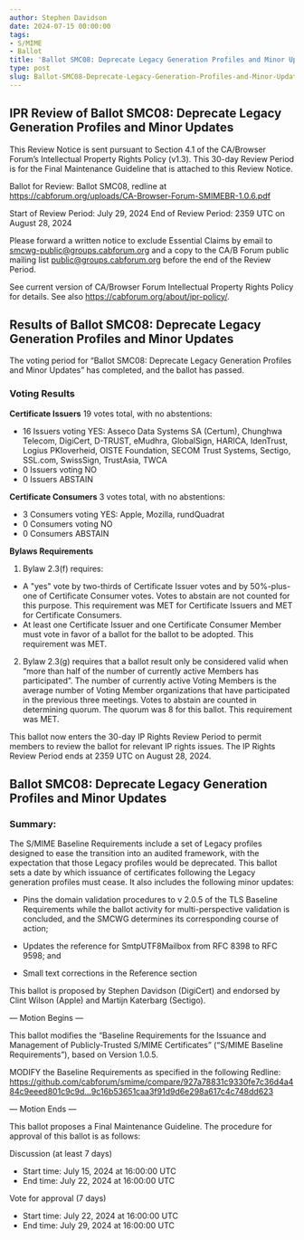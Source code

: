 ```yaml
---
author: Stephen Davidson
date: 2024-07-15 00:00:00
tags:
- S/MIME
- Ballot
title: 'Ballot SMC08: Deprecate Legacy Generation Profiles and Minor Updates'
type: post
slug: Ballot-SMC08-Deprecate-Legacy-Generation-Profiles-and-Minor-Updates 
---
```

## IPR Review of Ballot SMC08: Deprecate Legacy Generation Profiles and Minor Updates 

This Review Notice is sent pursuant to Section 4.1 of the CA/Browser Forum’s Intellectual Property Rights Policy (v1.3). This 30-day Review Period is for the Final Maintenance Guideline that is attached to this Review Notice.

Ballot for Review: Ballot SMC08, redline at https://cabforum.org/uploads/CA-Browser-Forum-SMIMEBR-1.0.6.pdf

Start of Review Period: July 29, 2024
End of Review Period: 2359 UTC on August 28, 2024

Please forward a written notice to exclude Essential Claims by email to smcwg-public@groups.cabforum.org and a copy to the CA/B Forum public mailing list public@groups.cabforum.org before the end of the Review Period.

See current version of CA/Browser Forum Intellectual Property Rights Policy for details. See also https://cabforum.org/about/ipr-policy/. 

## Results of Ballot SMC08: Deprecate Legacy Generation Profiles and Minor Updates 

The voting period for “Ballot SMC08: Deprecate Legacy Generation Profiles and Minor Updates” has completed, and the ballot has passed.

### Voting Results

**Certificate Issuers**
19 votes total, with no abstentions:
* 16 Issuers voting YES: Asseco Data Systems SA (Certum), Chunghwa Telecom, DigiCert, D-TRUST, eMudhra, GlobalSign, HARICA, IdenTrust, Logius PKIoverheid, OISTE Foundation, SECOM Trust Systems, Sectigo, SSL.com, SwissSign, TrustAsia, TWCA
* 0 Issuers voting NO
* 0 Issuers ABSTAIN

**Certificate Consumers**
3 votes total, with no abstentions:
* 3 Consumers voting YES: Apple, Mozilla, rundQuadrat
* 0 Consumers voting NO
* 0 Consumers ABSTAIN

**Bylaws Requirements**
1.	Bylaw 2.3(f) requires:
* A "yes" vote by two-thirds of Certificate Issuer votes and by 50%-plus-one of Certificate Consumer votes. Votes to abstain are not counted for this purpose. This requirement was MET for Certificate Issuers and MET for Certificate Consumers.
* At least one Certificate Issuer and one Certificate Consumer Member must vote in favor of a ballot for the ballot to be adopted. This requirement was MET.

2.	Bylaw 2.3(g) requires that a ballot result only be considered valid when “more than half of the number of currently active Members has participated”. The number of currently active Voting Members is the average number of Voting Member organizations that have participated in the previous three meetings. Votes to abstain are counted in determining quorum. The quorum was 8 for this ballot. This requirement was MET.

This ballot now enters the 30-day IP Rights Review Period to permit members to review the ballot for relevant IP rights issues.  The IP Rights Review Period ends at 2359 UTC on August 28, 2024.

## Ballot SMC08: Deprecate Legacy Generation Profiles and Minor Updates 

### Summary: 

The S/MIME Baseline Requirements include a set of Legacy profiles designed to ease the transition into an audited framework, with the expectation that those Legacy profiles would be deprecated.  This ballot sets a date by which issuance of certificates following the Legacy generation profiles must cease.  It also includes the following minor updates:

* Pins the domain validation procedures to v 2.0.5 of the TLS Baseline Requirements while the ballot activity for multi-perspective validation is concluded, and the SMCWG determines its corresponding course of action;

* Updates the reference for SmtpUTF8Mailbox from RFC 8398 to RFC 9598; and

* Small text corrections in the Reference section

This ballot is proposed by Stephen Davidson (DigiCert) and endorsed by Clint Wilson (Apple) and Martijn Katerbarg (Sectigo).

— Motion Begins —

This ballot modifies the “Baseline Requirements for the Issuance and Management of Publicly-Trusted S/MIME Certificates” (“S/MIME Baseline Requirements”), based on Version 1.0.5.

MODIFY the Baseline Requirements as specified in the following Redline: https://github.com/cabforum/smime/compare/927a78831c9330fe7c36d4a484c9eeed801c9c9d...9c16b53651caa3f91d9d6e298a617c4c748dd623 

— Motion Ends —

This ballot proposes a Final Maintenance Guideline. The procedure for approval of this ballot is as follows:

Discussion (at least 7 days)

* Start time: July 15, 2024 at 16:00:00 UTC
* End time: July 22, 2024 at 16:00:00 UTC

Vote for approval (7 days)

* Start time: July 22, 2024 at 16:00:00 UTC
* End time: July 29, 2024 at 16:00:00 UTC
